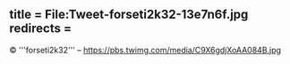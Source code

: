 title = File:Tweet-forseti2k32-13e7n6f.jpg
redirects =
---

© '''forseti2k32''' – https://pbs.twimg.com/media/C9X6gdjXoAA084B.jpg